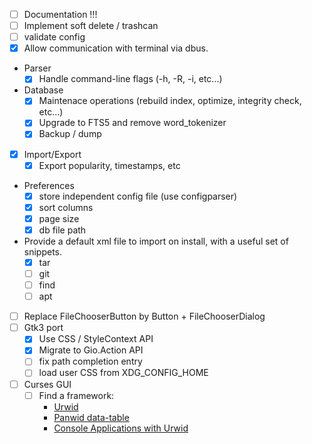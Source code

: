 - [ ] Documentation !!!
- [ ] Implement soft delete / trashcan
- [ ] validate config
- [x] Allow communication with terminal via dbus.
-  Parser
    - [x] Handle command-line flags (-h, -R, -i, etc...)
- Database
    - [x] Maintenace operations (rebuild index, optimize, integrity check, etc...)
    - [x] Upgrade to FTS5 and remove word_tokenizer
    - [x] Backup / dump
- [x] Import/Export
    - [x] Export popularity, timestamps, etc
- Preferences
    - [x] store independent config file (use configparser)
    - [x] sort columns
    - [x] page size
    - [x] db file path
- Provide a default xml file to import on install, with a useful set of snippets.
    - [x] tar
    - [ ] git
    - [ ] find
    - [ ] apt
- [ ] Replace FileChooserButton by Button + FileChooserDialog
- [ ] Gtk3 port
    - [x] Use CSS / StyleContext API
    - [x] Migrate to Gio.Action API
    - [ ] fix path completion entry
    - [ ] load user CSS from XDG_CONFIG_HOME
- [ ] Curses GUI
    - [ ] Find a framework:
        * [Urwid](https://github.com/urwid/urwid/wiki/Application-list)
        * [Panwid data-table](https://github.com/tonycpsu/panwid)
        * [Console Applications with Urwid](https://www.youtube.com/watch?v=4UwhXC1OP2A)
